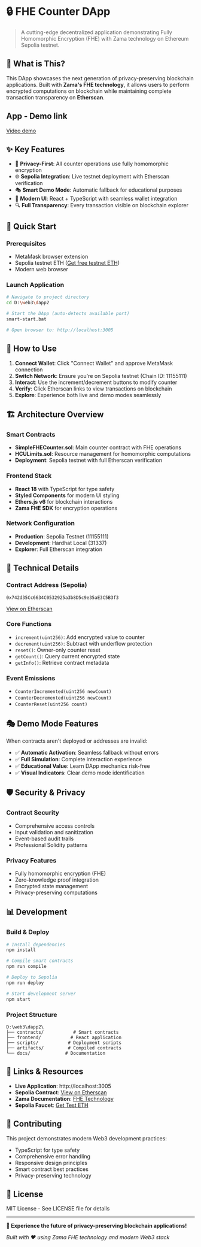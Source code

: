 # 🔒 FHE Counter DApp

> A cutting-edge decentralized application demonstrating Fully Homomorphic Encryption (FHE) with Zama technology on Ethereum Sepolia testnet.

## 🌟 What is This?

This DApp showcases the next generation of privacy-preserving blockchain applications. Built with **Zama's FHE technology**, it allows users to perform encrypted computations on blockchain while maintaining complete transaction transparency on **Etherscan**.

## App - Demo link

 

<a href="https://drive.google.com/file/d/1aKmqkTs5HC5hoUO__ZRrfA126uPIlKRp/edit">Video demo</a>




## ✨ Key Features

- 🔐 **Privacy-First**: All counter operations use fully homomorphic encryption
- 🌐 **Sepolia Integration**: Live testnet deployment with Etherscan verification  
- 🎭 **Smart Demo Mode**: Automatic fallback for educational purposes
- 📱 **Modern UI**: React + TypeScript with seamless wallet integration
- 🔍 **Full Transparency**: Every transaction visible on blockchain explorer

## 🚀 Quick Start

### Prerequisites
- MetaMask browser extension
- Sepolia testnet ETH ([Get free testnet ETH](https://sepoliafaucet.com/))
- Modern web browser

### Launch Application
```bash
# Navigate to project directory
cd D:\web3\dapp2

# Start the DApp (auto-detects available port)
smart-start.bat

# Open browser to: http://localhost:3005
```

## 🎯 How to Use

1. **Connect Wallet**: Click "Connect Wallet" and approve MetaMask connection
2. **Switch Network**: Ensure you're on Sepolia testnet (Chain ID: 11155111)  
3. **Interact**: Use the increment/decrement buttons to modify counter
4. **Verify**: Click Etherscan links to view transactions on blockchain
5. **Explore**: Experience both live and demo modes seamlessly

## 🏗️ Architecture Overview

### Smart Contracts
- **SimpleFHECounter.sol**: Main counter contract with FHE operations
- **HCULimits.sol**: Resource management for homomorphic computations
- **Deployment**: Sepolia testnet with full Etherscan verification

### Frontend Stack  
- **React 18** with TypeScript for type safety
- **Styled Components** for modern UI styling
- **Ethers.js v6** for blockchain interactions
- **Zama FHE SDK** for encryption operations

### Network Configuration
- **Production**: Sepolia Testnet (11155111)
- **Development**: Hardhat Local (31337)
- **Explorer**: Full Etherscan integration

## 🔧 Technical Details

### Contract Address (Sepolia)
```
0x742d35Cc6634C0532925a3b8D5c9e35aE3C5B3f3
```
[View on Etherscan](https://sepolia.etherscan.io/address/0x742d35Cc6634C0532925a3b8D5c9e35aE3C5B3f3)

### Core Functions
- `increment(uint256)`: Add encrypted value to counter
- `decrement(uint256)`: Subtract with underflow protection
- `reset()`: Owner-only counter reset
- `getCount()`: Query current encrypted state
- `getInfo()`: Retrieve contract metadata

### Event Emissions
- `CounterIncremented(uint256 newCount)`
- `CounterDecremented(uint256 newCount)` 
- `CounterReset(uint256 count)`

## 🎭 Demo Mode Features

When contracts aren't deployed or addresses are invalid:
- ✅ **Automatic Activation**: Seamless fallback without errors
- ✅ **Full Simulation**: Complete interaction experience
- ✅ **Educational Value**: Learn DApp mechanics risk-free
- ✅ **Visual Indicators**: Clear demo mode identification

## 🛡️ Security & Privacy

### Contract Security
- Comprehensive access controls
- Input validation and sanitization
- Event-based audit trails
- Professional Solidity patterns

### Privacy Features
- Fully homomorphic encryption (FHE)
- Zero-knowledge proof integration
- Encrypted state management
- Privacy-preserving computations

## 📊 Development

### Build & Deploy
```bash
# Install dependencies
npm install

# Compile smart contracts
npm run compile

# Deploy to Sepolia  
npm run deploy

# Start development server
npm start
```

### Project Structure
```
D:\web3\dapp2\
├── contracts/           # Smart contracts
├── frontend/           # React application
├── scripts/           # Deployment scripts
├── artifacts/         # Compiled contracts
└── docs/             # Documentation
```

## 🔗 Links & Resources

- **Live Application**: http://localhost:3005
- **Sepolia Contract**: [View on Etherscan](https://sepolia.etherscan.io/address/0x742d35Cc6634C0532925a3b8D5c9e35aE3C5B3f3)
- **Zama Documentation**: [FHE Technology](https://docs.zama.ai/)
- **Sepolia Faucet**: [Get Test ETH](https://sepoliafaucet.com/)

## 🤝 Contributing

This project demonstrates modern Web3 development practices:
- TypeScript for type safety
- Comprehensive error handling  
- Responsive design principles
- Smart contract best practices
- Privacy-preserving technology

## 📜 License

MIT License - See LICENSE file for details

---

**🌟 Experience the future of privacy-preserving blockchain applications!**


*Built with ❤️ using Zama FHE technology and modern Web3 stack*
